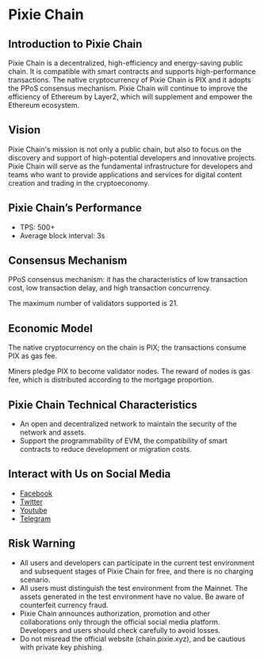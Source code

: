 # Pixie Chain

## Introduction to Pixie Chain
Pixie Chain is a decentralized, high-efficiency and energy-saving public chain. It is compatible with smart contracts and supports high-performance transactions. The native cryptocurrency of Pixie Chain is PIX and it adopts the PPoS consensus mechanism. Pixie Chain will continue to improve the efficiency of Ethereum by Layer2, which will supplement and empower the Ethereum ecosystem.

## Vision
Pixie Chain's mission is not only a public chain, but also to focus on the discovery and support of high-potential developers and innovative projects. Pixie Chain will serve as the fundamental infrastructure for developers and teams who want to provide applications and services for digital content creation and trading in the cryptoeconomy.

## Pixie Chain’s Performance
- TPS: 500+
- Average block interval: 3s

## Consensus Mechanism
PPoS consensus mechanism: it has the characteristics of low transaction cost, low transaction delay, and high transaction concurrency.

The maximum number of validators supported is 21.

## Economic Model 
The native cryptocurrency on the chain is PIX; the transactions consume PIX as gas fee.

Miners pledge PIX to become validator nodes. The reward of nodes is gas fee, which is distributed according to the mortgage proportion. 

## Pixie Chain Technical Characteristics
- An open and decentralized network to maintain the security of the network and assets.
- Support the programmability of EVM, the compatibility of smart contracts to reduce development or migration costs.

## Interact with Us on Social Media
- [Facebook](https://www.facebook.com/Pixie-102062365542011)
- [Twitter](https://twitter.com/PixieApp)
- [Youtube](https://www.youtube.com/channel/UCDb6btQSzsGEGG_UtGDrTJQ)
- [Telegram](https://t.me/Pixiegroup)

## Risk Warning
- All users and developers can participate in the current test environment and subsequent stages of Pixie Chain for free, and there is no charging scenario.
- All users must distinguish the test environment from the Mainnet. The assets generated in the test environment have no value. Be aware of counterfeit currency fraud.
- Pixie Chain announces authorization, promotion and other collaborations only through the official social media platform. Developers and users should check carefully to avoid losses.
- Do not misread the official website (chain.pixie.xyz), and be cautious with private key phishing.

